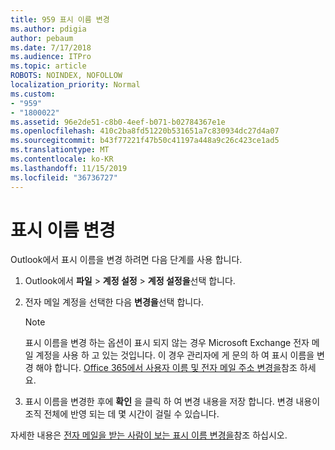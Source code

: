 ```yaml
---
title: 959 표시 이름 변경
ms.author: pdigia
author: pebaum
ms.date: 7/17/2018
ms.audience: ITPro
ms.topic: article
ROBOTS: NOINDEX, NOFOLLOW
localization_priority: Normal
ms.custom:
- "959"
- "1800022"
ms.assetid: 96e2de51-c8b0-4eef-b071-b02784367e1e
ms.openlocfilehash: 410c2ba8fd51220b531651a7c830934dc27d4a07
ms.sourcegitcommit: b43f77221f47b50c41197a448a9c26c423ce1ad5
ms.translationtype: MT
ms.contentlocale: ko-KR
ms.lasthandoff: 11/15/2019
ms.locfileid: "36736727"
---
```

# <a name="change-your-display-name"></a>표시 이름 변경
  
Outlook에서 표시 이름을 변경 하려면 다음 단계를 사용 합니다.
  
1. Outlook에서 **파일** \> **계정 설정** \> **계정 설정을**선택 합니다.

2. 전자 메일 계정을 선택한 다음 **변경을**선택 합니다.

    > [!NOTE]
    > 표시 이름을 변경 하는 옵션이 표시 되지 않는 경우 Microsoft Exchange 전자 메일 계정을 사용 하 고 있는 것입니다. 이 경우 관리자에 게 문의 하 여 표시 이름을 변경 해야 합니다. [Office 365에서 사용자 이름 및 전자 메일 주소 변경을](https://docs.microsoft.com/office365/admin/add-users/change-a-user-name-and-email-address)참조 하세요.
  
3. 표시 이름을 변경한 후에 **확인** 을 클릭 하 여 변경 내용을 저장 합니다. 변경 내용이 조직 전체에 반영 되는 데 몇 시간이 걸릴 수 있습니다.

자세한 내용은 [전자 메일을 받는 사람이 보는 표시 이름 변경을](https://support.office.com/article/2b53331a-ba2a-4803-88dc-ac9fe376c8a9.aspx)참조 하십시오.
  